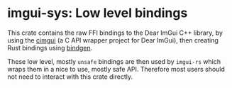 # imgui-sys: Low level bindings

This crate contains the raw FFI bindings to the Dear ImGui C++
library, by using the [cimgui](https://github.com/cimgui/cimgui) (a C
API wrapper project for Dear ImGui), then creating Rust bindings using
[bindgen](https://github.com/rust-lang/rust-bindgen).

These low level, mostly `unsafe` bindings are then used by `imgui-rs`
which wraps them in a nice to use, mostly safe API. Therefore most
users should not need to interact with this crate directly.
